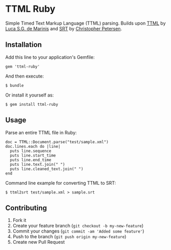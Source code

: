 # TTML Ruby

Simple Timed Text Markup Language (TTML) parsing. Builds upon [TTML](https://github.com/loop23/ttml) by [Luca S.G. de Marinis](https://github.com/loop23) and [SRT](https://github.com/cpetersen/srt) by [Christopher Petersen](https://github.com/cpetersen).

## Installation

Add this line to your application's Gemfile:

    gem 'ttml-ruby'

And then execute:

    $ bundle

Or install it yourself as:

    $ gem install ttml-ruby

## Usage

Parse an entire TTML file in Ruby:

    doc = TTML::Document.parse("test/sample.xml")
    doc.lines.each do |line|
      puts line.sequence
      puts line.start_time
      puts line.end_time
      puts line.text.join(" ")
      puts line.cleaned_text.join(" ")
    end

Command line example for converting TTML to SRT:

    $ ttml2srt test/sample.xml > sample.srt

## Contributing

1. Fork it
2. Create your feature branch (`git checkout -b my-new-feature`)
3. Commit your changes (`git commit -am 'Added some feature'`)
4. Push to the branch (`git push origin my-new-feature`)
5. Create new Pull Request
